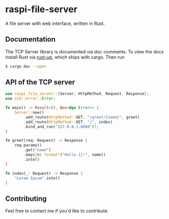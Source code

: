 # raspi-file-server
A file server with web interface, written in Rust.

## Documentation

The TCP Server library is documented via doc comments. To view the docs install
Rust via [rust-up](https://www.rust-lang.org/tools/install), which ships
with cargo. Then run

```bash
$ cargo doc --open
```

## API of the TCP server

```rust
use raspi_file_server::{Server, HttpMethod, Request, Response};
use std::error::Error;

fn main() -> Result<(), Box<dyn Error>> {
    Server::new()
        .add_route(HttpMethod::GET, "/greet/{name}", greet)
        .add_route(HttpMethod::GET, "/", index)
        .bind_and_run("127.0.0.1:8080")?;
}

fn greet(req: Request) -> Response {
    req.params()
        .get("name")
        .map(|n| format!("Hello {}!", name))
        .into()
}

fn index(_: Request) -> Response {
    "Lorem Ipsum".into()
}
```

## Contributing
Feel free to contact me if you'd like to contribute. 
